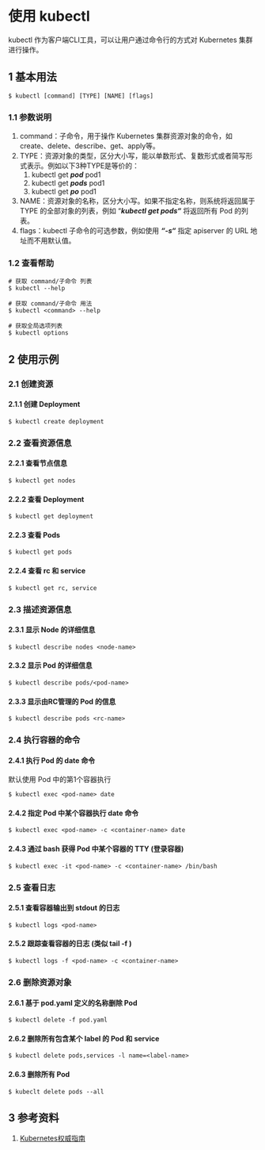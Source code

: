 # 使用 kubectl

kubectl 作为客户端CLI工具，可以让用户通过命令行的方式对 Kubernetes 集群进行操作。

## 1 基本用法

```text
$ kubectl [command] [TYPE] [NAME] [flags]
```

### 1.1 参数说明

1. command：子命令，用于操作 Kubernetes 集群资源对象的命令，如create、delete、describe、get、apply等。
2. TYPE：资源对象的类型，区分大小写，能以单数形式、复数形式或者简写形式表示。例如以下3种TYPE是等价的：
   1. kubectl get _**pod**_ pod1
   2. kubectl get _**pods**_ pod1
   3. kubectl get _**po**_ pod1
3. NAME：资源对象的名称，区分大小写。如果不指定名称，则系统将返回属于 TYPE 的全部对象的列表，例如 “_**kubectl get pods“**_ 将返回所有 Pod 的列表。
4. flags：kubectl 子命令的可选参数，例如使用 _**“-s“**_ 指定 apiserver 的 URL 地址而不用默认值。

### 1.2 查看帮助

```text
# 获取 command/子命令 列表
$ kubectl --help

# 获取 command/子命令 用法
$ kubectl <command> --help

# 获取全局选项列表
$ kubectl options
```

## 2 使用示例

### 2.1 创建资源

#### 2.1.1 创建 Deployment

```text
$ kubectl create deployment

```

### 2.2 查看资源信息

#### 2.2.1 查看节点信息

```text
$ kubectl get nodes

```

#### 2.2.2 查看 Deployment

```text
$ kubectl get deployment

```

#### 2.2.3 查看 Pods

```text
$ kubectl get pods

```

#### 2.2.4 查看 rc 和 service

```text
$ kubectl get rc, service

```

### 2.3 描述资源信息

#### 2.3.1 显示 Node 的详细信息

```text
$ kubectl describe nodes <node-name>

```

#### 2.3.2 显示 Pod 的详细信息

```text
$ kubectl describe pods/<pod-name>

```

#### 2.3.3 显示由RC管理的 Pod 的信息

```text
$ kubectl describe pods <rc-name>
```

### 2.4 执行容器的命令

#### 2.4.1 执行 Pod 的 date 命令

默认使用 Pod 中的第1个容器执行

```text
$ kubectl exec <pod-name> date

```

####  2.4.2 指定 Pod 中某个容器执行 date 命令

```text
$ kubectl exec <pod-name> -c <container-name> date

```

#### 2.4.3 通过 bash 获得 Pod 中某个容器的 TTY \(登录容器\)

```text
$ kubectl exec -it <pod-name> -c <container-name> /bin/bash

```

### 2.5 查看日志

#### 2.5.1 查看容器输出到 stdout 的日志

```text
$ kubectl logs <pod-name>

```

#### 2.5.2 跟踪查看容器的日志 \(类似 tail -f \)

```text
$ kubectl logs -f <pod-name> -c <container-name>

```

### 2.6 删除资源对象

#### 2.6.1 基于 pod.yaml 定义的名称删除 Pod

```text
$ kubectl delete -f pod.yaml

```

#### 2.6.2 删除所有包含某个 label 的 Pod 和 service

```text
$ kubectl delete pods,services -l name=<label-name>

```

#### 2.6.3 删除所有 Pod

```text
$ kubeclt delete pods --all

```

## 3 参考资料

1. [Kubernetes权威指南](https://book.douban.com/subject/27112874/)

